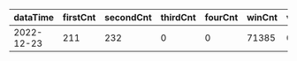 |dataTime|firstCnt|secondCnt|thirdCnt|fourCnt|winCnt|vrate|wrate|
|-|-|-|-|-|-|-|-|
|2022-12-23|211|232|0|0|71385|0%|0%|